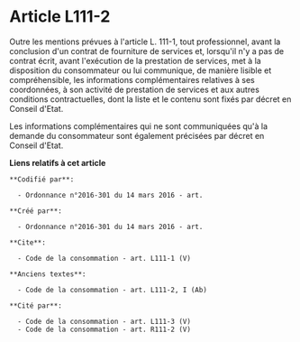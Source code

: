 # Article L111-2

Outre les mentions prévues à l'article L. 111-1, tout professionnel, avant la conclusion d'un contrat de fourniture de
services et, lorsqu'il n'y a pas de contrat écrit, avant l'exécution de la prestation de services, met à la disposition du
consommateur ou lui communique, de manière lisible et compréhensible, les informations complémentaires relatives à ses
coordonnées, à son activité de prestation de services et aux autres conditions contractuelles, dont la liste et le contenu
sont fixés par décret en Conseil d'Etat. 

Les informations complémentaires qui ne sont communiquées qu'à la demande du consommateur sont également précisées par décret
en Conseil d'Etat.

**Liens relatifs à cet article**

	**Codifié par**:

	  - Ordonnance n°2016-301 du 14 mars 2016 - art.

	**Créé par**:

	  - Ordonnance n°2016-301 du 14 mars 2016 - art.

	**Cite**:

	  - Code de la consommation - art. L111-1 (V)

	**Anciens textes**:

	  - Code de la consommation - art. L111-2, I (Ab)

	**Cité par**:

	  - Code de la consommation - art. L111-3 (V)
	  - Code de la consommation - art. R111-2 (V)
